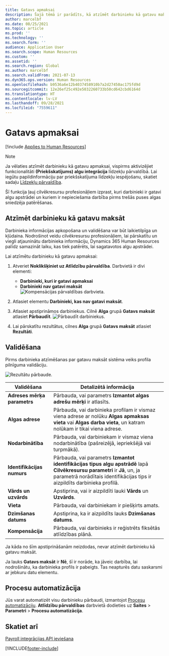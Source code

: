 ```yaml
---
title: Gatavs apmaksai
description: Šajā tēmā ir parādīts, kā atzīmēt darbinieku kā gatavu maksāt risinājumā Dynamics 365 Human Resources.
author: marcelbf
ms.date: 08/25/2021
ms.topic: article
ms.prod: ''
ms.technology: ''
ms.search.form: ''
audience: Application User
ms.search.scope: Human Resources
ms.custom: ''
ms.assetid: ''
ms.search.region: Global
ms.author: marcelbf
ms.search.validFrom: 2021-07-13
ms.dyn365.ops.version: Human Resources
ms.openlocfilehash: b9536a6e12b4037458910b7a2d27450ac175fd9d
ms.sourcegitcommit: 12e26ef25c492e5032260733b50cd642cbd6164d
ms.translationtype: HT
ms.contentlocale: lv-LV
ms.lasthandoff: 09/28/2021
ms.locfileid: "7559611"
---
```

# <a name="ready-to-pay"></a>Gatavs apmaksai

[!include [Applies to Human Resources](../includes/applies-to-hr.md)]

> [!NOTE]
> Ja vēlaties atzīmēt darbinieku kā gatavu apmaksai, vispirms aktivizējiet funkcionalitāti **(Priekšskatījums) algu integrācija** līdzekļu pārvaldībā. Lai iegūtu papildinformāciju par priekšskatījuma līdzekļu iespējošanu, skatiet sadaļu [Līdzekļu pārvaldība](hr-admin-manage-features.md).

Šī funkcija ļauj cilvēkresursu profesionāļiem izprast, kuri darbinieki ir gatavi algu apstrādei un kuriem ir nepieciešama darbība pirms trešās puses algas sniedzēja patērēšanas.

## <a name="mark-employee-as-ready-to-pay"></a>Atzīmēt darbinieku kā gatavu maksāt

Darbinieka informācijas apkopošana un validēšana var būt laikietilpīga un kļūdaina. Nodrošinot veidu cilvēkresursu profesionāļiem, lai pārskatītu un viegli atjauninātu darbinieka informāciju, Dynamics 365 Human Resources palīdz samazināt laiku, kas tiek patērēts, lai sagatavotos algu apstrādei.

Lai atzīmētu darbinieku kā gatavu apmaksai:

1. Atveriet **Noklikšķiniet uz Atlīdzību pārvaldība**. Darbvietā ir divi elementi: 
    - **Darbinieki, kuri ir gatavi apmaksai**
    - **Darbinieki nav gatavi maksāt**
    ![Kompensācijas pārvaldības darbvieta.](./media/hr-ready-to-pay-1-workspace.png)

2. Atlasiet elementu **Darbinieki, kas nav gatavi maksāt**.

3. Atlasiet apstiprināmos darbiniekus. Cilnē **Alga** grupā **Gatavs maksāt** atlasiet **Pārbaudīt**.
    ![Pārbaudīt darbiniekus.](./media/hr-ready-to-pay-2-validate.png)

4. Lai pārskatītu rezultātus, cilnes **Alga** grupā **Gatavs maksāt** atlasiet **Rezultāti**.

## <a name="validation"></a>Validēšana

Pirms darbinieka atzīmēšanas par gatavu maksāt sistēma veiks profila pilnīguma validāciju.

![Rezultātu pārbaude.](./media/hr-ready-to-pay-3-results.png)

| Validēšana | Detalizētā informācija |
| --- | --- |
| **Adreses mērķa parametrs** | Pārbauda, vai parametrs **Izmantot algas adrešu mērķi** ir atlasīts. |
| **Algas adrese** | Pārbauda, vai darbinieka profilam ir vismaz viena adrese ar nolūku **Algas apmaksas vieta** vai **Algas darba vieta**, un katram nolūkam ir tikai viena adrese. |
| **Nodarbinātība** | Pārbauda, vai darbiniekam ir vismaz viena nodarbinātība (pašreizējā, iepriekšējā vai turpmākā). |
| **Identifikācijas numurs** | Pārbauda, vai parametrs **Izmantot identifikācijas tipus algu apstrādē** lapā **Cilvēkresursu parametri** ir **Jā**, un, ja parametrā norādītais identifikācijas tips ir aizpildīts darbinieka profilā. |
| **Vārds un uzvārds** | Apstiprina, vai ir aizpildīti lauki **Vārds** un **Uzvārds**.|
| **Vieta** | Pārbauda, vai darbiniekam ir piešķirts amats. |
| **Dzimšanas datums** | Apstiprina, ka ir aizpildīts lauks **Dzimšanas datums**. |
| **Kompensācija** | Pārbauda, vai darbinieks ir reģistrēts fiksētās atlīdzības plānā. |

Ja kāda no šīm apstiprināšanām neizdodas, nevar atzīmēt darbinieku kā gatavu maksāt.

Ja lauks **Gatavs maksāt** ir **Nē**, šī ir norāde, ka jāveic darbība, lai nodrošinātu, ka darbinieka profils ir pabeigts. Tas neapturēs datu saskarsmi ar jebkuru datu elementu. 

## <a name="process-automation"></a>Procesu automatizācija

Jūs varat automatizēt visu darbinieku pārbaudi, izmantojot [Procesu automatizāciju](/dynamics365/fin-ops-core/dev-itpro/sysadmin/process-automation). **Atlīdzību pārvaldības** darbvietā dodieties uz **Saites** \> **Parametri** \> **Procesu automatizācija**.

## <a name="see-also"></a>Skatiet arī

[Payroll integrācijas API ieviešana](hr-admin-integration-payroll-api-introduction.md)<br>

[!INCLUDE[footer-include](../includes/footer-banner.md)]
